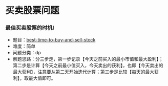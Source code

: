 # 买卖股票问题

### 最佳买卖股票的时机Ⅰ
- 题目：[best-time-to-buy-and-sell-stock](../../leetcode/python/dp/_121_best-time-to-buy-and-sell-stock.py)
- 难度：简单
- 问题分类：dp
- 解题思路：分三步走，第一步记录【今天之前买入的最小市值和最大盈利】； 第二步是计算【今天之前最小值买入，今天卖出的获利】，也即【今天卖出的最大获利】，注意要从第二天开始迭代计算；第三步是比较【每天的最大获利】，取最大值即可。